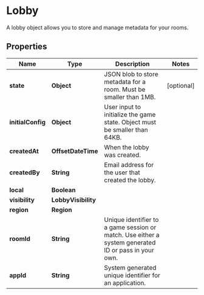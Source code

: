 

# Lobby

A lobby object allows you to store and manage metadata for your rooms.

## Properties

| Name | Type | Description | Notes |
|------------ | ------------- | ------------- | -------------|
|**state** | **Object** | JSON blob to store metadata for a room. Must be smaller than 1MB. |  [optional] |
|**initialConfig** | **Object** | User input to initialize the game state. Object must be smaller than 64KB. |  |
|**createdAt** | **OffsetDateTime** | When the lobby was created. |  |
|**createdBy** | **String** | Email address for the user that created the lobby. |  |
|**local** | **Boolean** |  |  |
|**visibility** | **LobbyVisibility** |  |  |
|**region** | **Region** |  |  |
|**roomId** | **String** | Unique identifier to a game session or match. Use either a system generated ID or pass in your own. |  |
|**appId** | **String** | System generated unique identifier for an application. |  |



